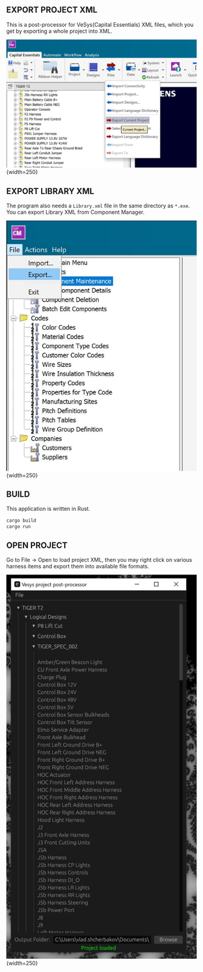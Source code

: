 
EXPORT PROJECT XML
------------------
This is a post-processor for VeSys(Capital Essentials) XML files, which you get by exporting a whole project into XML.

![Project XML](screenshot2.JPG){width=250}

EXPORT LIBRARY XML
-------------------
The program also needs a `Library.xml` file in the same directory as `*.exe`. You can export Library XML from Component Manager.


![Library XML](screenshot3.JPG){width=250}

BUILD
-----

This application is written in Rust.

```
cargo build
cargo run
```


OPEN PROJECT
------------

Go to File -> Open to load project XML, then you may right click on various harness items and export them into available file formats.

![Library XML](screenshot.JPG){width=250}




